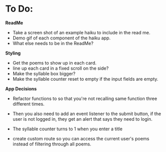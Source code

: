 # To Do:

**ReadMe**
- Take a screen shot of an example haiku to include in the read me.
- Demo gif of each component of the haiku app.
- What else needs to be in the ReadMe?

**Styling**
- Get the poems to show up in each card.
- line up each card in a fixed scroll on the side?
- Make the syllable box bigger?
- Make the syllable counter reset to empty if the input fields are empty.

**App Decisions**
<!-- - Do you need a user login page?
- Can you keep the app simpler with a syllable counter without user info?
- If a user submits a poem, they must be a user? In order to have CRUD capabilities. Switch the user flow so that the haiku builder is accessible outside of a login, then 21Mar-->
- Refactor functions to so that you're not recalling same function three different times.


<!-- - You changed the display style for the user login and the user poem sections, but you have to change the logic so that the event listener is on the user dropdown and the forms appear whtn you click on the specific user(existing/new) 21Mar-->
- Then you also need to add an event listener to the submit button, if the user is not logged in, they get an alert that says they need to login.
- The syllable counter turns to 1 when you enter a title

- create custom route so you can access the current user's poems instead of filtering through all poems.
